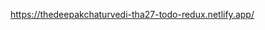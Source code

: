 <a href="https://thedeepakchaturvedi-tha27-todo-redux.netlify.app/">https://thedeepakchaturvedi-tha27-todo-redux.netlify.app/</a>
